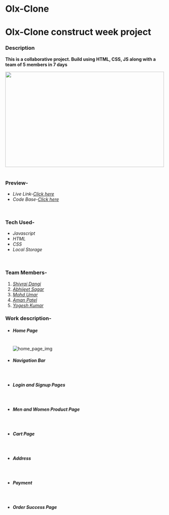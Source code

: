 # Olx-Clone

<h1>Olx-Clone construct week project</h1>
<h3>Description</h3>
<p><b>This is a collaborative project. Build using HTML, CSS, JS along with a team of 5 members in 7 days</b></p>
<div><img src="https://github.com/shivraj32644/MyntraClone/blob/main/Assets/logomyntra.png?raw=true" height="300px" width="500px" alt=""></img></div>
<br/>
<h3>Preview-</h3>
<ul>
<li><i>Live Link-<a href="https://myntracom.netlify.app/" target="_blank">Click here</a></i></li>
<li><i>Code Base-<a href="https://github.com/shivraj32644/MyntraClone" target="_blank">Click here</a></i></li>
</ul>
<br/>
<h3>Tech Used-</h3>
<ul>
<li><i>Javascript</i></li>
<li><i>HTML</i></li>
<li><i>CSS</i></li>
<li><i>Local Storage</i></li>
</ul>
<br/>
<h3>Team Members-</h3>
<ol>
<li><i><a href="https://www.linkedin.com/in/shivraj-dangi-203892232/" target="_blank">Shivraj Dangi</a></i></li>
<li><i><a href="https://www.linkedin.com/in/bkabhi/" target="_blank">Abhijeet Sagar</a></i></li>
<li><i><a href="https://www.linkedin.com/in/mohd-umar-91b07290/" target="_blank">Mohd Umar </a></i></li>
<li><i><a href="https://www.linkedin.com/in/aman-kumar-patel-540a47169/" target="_blank">Aman Patel</a></i></li>
<li><i><a href="https://www.linkedin.com/in/yogeshfullstack/" target="_blank">Yogesh Kumar</a></i></li>
</ol>
<h3>Work description-</h3>
<ul list-style-type="square">

  <li><h5>Home Page</h5></br>
  <div><img src="https://github.com/shivraj32644/MyntraClone/blob/main/Assets/Homepage.png?raw=true" alt="home_page_img"/></div>
<li><h5>Navigation Bar</h5></li></br>
  <div><img src="https://github.com/shivraj32644/MyntraClone/blob/main/Assets/navigationbar.png?raw=true"  alt=""/></div>
  
<li><h5>Login and Signup Pages</h5></li></br>
  <div><img src="https://github.com/shivraj32644/MyntraClone/blob/main/Assets/Signup%20page.png?raw=true"  alt=""/></div>
  <div><img src="https://github.com/shivraj32644/MyntraClone/blob/main/Assets/Login%20page.png?raw=true"  alt=""/></div>
  
<li><h5>Men and Women Product Page </h5></li></br>
  <div><img src="https://github.com/shivraj32644/MyntraClone/blob/main/Assets/mens%20product.png?raw=true"  alt=""/></div>
  <div><img src="https://github.com/shivraj32644/MyntraClone/blob/main/Assets/women%20product%20page.png?raw=true"  alt=""/></div>
  
<li><h5>Cart Page</h5></li></br>
  <div><img src="https://github.com/shivraj32644/MyntraClone/blob/main/Assets/CartPage.png?raw=true"  alt=""/></div>
 
  
<li><h5>Address</h5></li></br>
  <div><img src="https://github.com/shivraj32644/MyntraClone/blob/main/Assets/Address%20Page.png?raw=true"  alt=""/></div>
  
<li><h5>Payment</h5></li></br>
  <div><img src="https://github.com/shivraj32644/MyntraClone/blob/main/Assets/PaymentPage.png?raw=true"  alt=""/></div>
  
<li><h5>Order Success Page</h5></li></br>
  <div><img src="https://github.com/shivraj32644/MyntraClone/blob/main/Assets/OrderSuccessFullpage.png?raw=true"  alt=""/></div>
  
</ul>
<br/>
</br>
